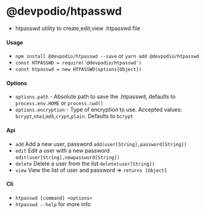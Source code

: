 # @devpodio/htpasswd

- htpasswd utility to create,edit,view .htpasswd file

#### Usage
- `npm install @devpodio/htpasswd --save` or `yarn add @devpodio/htpasswd`
- `const HTPASSWD = require('@devpodio/htpasswd')`
- `const htpasswd = new HTPASSWD(options[Object])`

#### Options
- `options.path` - Absolute path to save the .htpasswd, defaults to `process.env.HOME` or `process.cwd()`
- `options.encryption` - Type of encryption to use. Accepted values: `bcrypt`,`sha1`,`md5`,`crypt`,`plain`. Defaults to `bcrypt`

#### Api
- `add` Add a new user, password `add(user[String],password[String])`
- `edit` Edit a user with a new password `edit(user[String],newpassword[String])`
- `delete` Delete a user from the list `delete(user[String])`
- `view` View the list of user and password => `returns [Object]`

#### Cli
- `htpasswd [command] <options>`
- `htpasswd --help` for more info